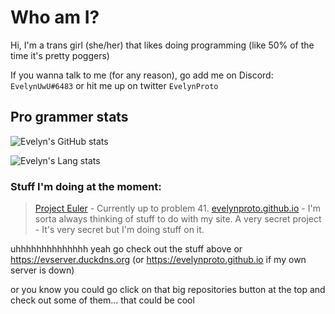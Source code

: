 <!--
**EvelynProto/EvelynProto** is a ✨ _special_ ✨ repository because its `README.md` (this file) appears on your GitHub profile.

Here are some ideas to get you started:

- 🔭 I’m currently working on ...
- 🌱 I’m currently learning ...
- 👯 I’m looking to collaborate on ...
- 🤔 I’m looking for help with ...
- 💬 Ask me about ...
- 📫 How to reach me: ...
- 😄 Pronouns: ...
- ⚡ Fun fact: ...
-->

# Who am I?

Hi, I'm a trans girl (she/her) that likes doing programming (like 50% of the time it's pretty poggers)

If you wanna talk to me (for any reason), go add me on Discord: `EvelynUwU#6483` or hit me up on twitter `EvelynProto`

## Pro grammer stats

![Evelyn's GitHub stats](https://github-readme-stats.vercel.app/api?username=evelynproto&show_icons=true&theme=synthwave)

![Evelyn's Lang stats](https://github-readme-stats.vercel.app/api/top-langs/?username=evelynproto&langs_count=4&theme=synthwave)

### Stuff I'm doing at the moment:
> [Project Euler](https://projecteuler.net) - Currently up to problem 41.
> [evelynproto.github.io](https://evelynproto.github.io) - I'm sorta always thinking of stuff to do with my site.
> A very secret project - It's very secret but I'm doing stuff on it.

uhhhhhhhhhhhhhh yeah go check out the stuff above or https://evserver.duckdns.org (or https://evelynproto.github.io if my own server is down)

or you know you could go click on that big repositories button at the top and check out some of them...
that could be cool
